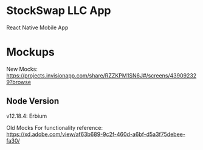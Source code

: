 # StockSwap LLC App
React Native Mobile App

# Mockups
New Mocks: https://projects.invisionapp.com/share/RZZKPM1SN6J#/screens/439092329?browse

## Node Version
v12.18.4: Erbium

Old Mocks For functionality reference:
https://xd.adobe.com/view/af63b689-9c2f-460d-a6bf-d5a3f75debee-fa30/
